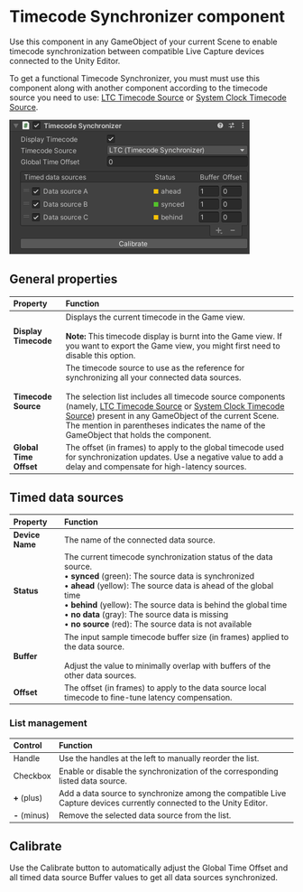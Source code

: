 # Timecode Synchronizer component

Use this component in any GameObject of your current Scene to enable timecode synchronization between compatible Live Capture devices connected to the Unity Editor.

To get a functional Timecode Synchronizer, you must must use this component along with another component according to the timecode source you need to use: [LTC Timecode Source](ref-component-ltc-timecode-source.md) or [System Clock Timecode Source](ref-component-system-clock-timecode-source.md).

![](images/ref-component-timecode-synchronizer.png)

## General properties

| Property | Function |
|:---|:---|
| **Display Timecode** | Displays the current timecode in the Game view.<br /><br />**Note:** This timecode display is burnt into the Game view. If you want to export the Game view, you might first need to disable this option. |
| **Timecode Source** | The timecode source to use as the reference for synchronizing all your connected data sources.<br /><br />The selection list includes all timecode source components (namely, [LTC Timecode Source](ref-component-ltc-timecode-source.md) or [System Clock Timecode Source](ref-component-system-clock-timecode-source.md)) present in any GameObject of the current Scene. The mention in parentheses indicates the name of the GameObject that holds the component. |
| **Global Time Offset** | The offset (in frames) to apply to the global timecode used for synchronization updates. Use a negative value to add a delay and compensate for high-latency sources. |

## Timed data sources

| Property | Function |
|:---|:---|
| **Device Name** | The name of the connected data source. |
| **Status** | The current timecode synchronization status of the data source.<br />• **synced** (green): The source data is synchronized<br />• **ahead** (yellow): The source data is ahead of the global time<br />• **behind** (yellow): The source data is behind the global time<br />• **no data** (gray): The source data is missing<br />• **no source** (red): The source data is not available |
| **Buffer** | The input sample timecode buffer size (in frames) applied to the data source. <br /><br />Adjust the value to minimally overlap with buffers of the other data sources. |
| **Offset** | The offset (in frames) to apply to the data source local timecode to fine-tune latency compensation. |

### List management

| Control | Function |
|:---|:---|
| Handle | Use the handles at the left to manually reorder the list. |
| Checkbox | Enable or disable the synchronization of the corresponding listed data source. |
| **+** (plus) | Add a data source to synchronize among the compatible Live Capture devices currently connected to the Unity Editor. |
| **-** (minus) | Remove the selected data source from the list. |

## Calibrate

Use the Calibrate button to automatically adjust the Global Time Offset and all timed data source Buffer values to get all data sources synchronized.
